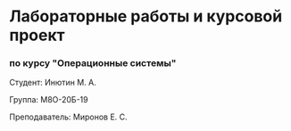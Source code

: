 # Лабораторные работы и курсовой проект

### по курсу "Операционные системы"

Студент: Инютин М. А.

Группа: М8О-20Б-19

Преподаватель: Миронов Е. С.
